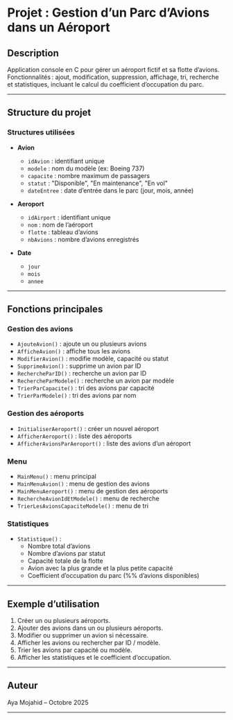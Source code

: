 # Projet : Gestion d’un Parc d’Avions dans un Aéroport

## Description
Application console en C pour gérer un aéroport fictif et sa flotte d’avions.  
Fonctionnalités : ajout, modification, suppression, affichage, tri, recherche et statistiques, incluant le calcul du coefficient d’occupation du parc.

---

## Structure du projet

### Structures utilisées
- **Avion**
  - `idAvion` : identifiant unique
  - `modele` : nom du modèle (ex: Boeing 737)
  - `capacite` : nombre maximum de passagers
  - `statut` : "Disponible", "En maintenance", "En vol"
  - `dateEntree` : date d’entrée dans le parc (jour, mois, année)

- **Aeroport**
  - `idAirport` : identifiant unique
  - `nom` : nom de l’aéroport
  - `flotte` : tableau d’avions
  - `nbAvions` : nombre d’avions enregistrés

- **Date**
  - `jour`
  - `mois`
  - `annee`

---

## Fonctions principales

### Gestion des avions
- `AjouteAvion()` : ajoute un ou plusieurs avions
- `AfficheAvion()` : affiche tous les avions
- `ModifierAvion()` : modifie modèle, capacité ou statut
- `SupprimeAvion()` : supprime un avion par ID
- `RechercheParID()` : recherche un avion par ID
- `RechercheParModele()` : recherche un avion par modèle
- `TrierParCapacite()` : tri des avions par capacité
- `TrierParModele()` : tri des avions par nom

### Gestion des aéroports
- `InitialiserAeroport()` : créer un nouvel aéroport
- `AfficherAeroport()` : liste des aéroports
- `AfficherAvionsParAeroport()` : liste des avions d’un aéroport

### Menu
- `MainMenu()` : menu principal
- `MainMenuAvion()` : menu de gestion des avions
- `MainMenuAeroport()` : menu de gestion des aéroports
- `RechercheAvionIdEtModele()` : menu de recherche
- `TrierLesAvionsCapaciteModele()` : menu de tri

### Statistiques
- `Statistique()` :
  - Nombre total d’avions
  - Nombre d’avions par statut
  - Capacité totale de la flotte
  - Avion avec la plus grande et la plus petite capacité
  - Coefficient d’occupation du parc (%% d’avions disponibles)

---

## Exemple d’utilisation

1. Créer un ou plusieurs aéroports.
2. Ajouter des avions dans un ou plusieurs aéroports.
3. Modifier ou supprimer un avion si nécessaire.
4. Afficher les avions ou rechercher par ID / modèle.
5. Trier les avions par capacité ou modèle.
6. Afficher les statistiques et le coefficient d’occupation.

---

## Auteur
Aya Mojahid – Octobre 2025

---

